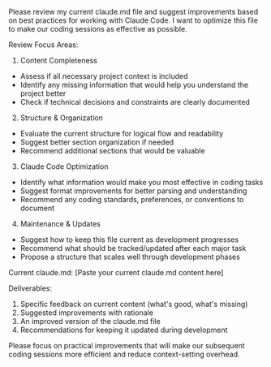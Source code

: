 Please review my current claude.md file and suggest improvements based on best practices for working with Claude Code. I want to optimize this file to make our coding sessions as effective as possible.

Review Focus Areas:

1. Content Completeness
- Assess if all necessary project context is included
- Identify any missing information that would help you understand the project better
- Check if technical decisions and constraints are clearly documented

2. Structure & Organization
- Evaluate the current structure for logical flow and readability
- Suggest better section organization if needed
- Recommend additional sections that would be valuable

3. Claude Code Optimization
- Identify what information would make you most effective in coding tasks
- Suggest format improvements for better parsing and understanding
- Recommend any coding standards, preferences, or conventions to document

4. Maintenance & Updates
- Suggest how to keep this file current as development progresses
- Recommend what should be tracked/updated after each major task
- Propose a structure that scales well through development phases

Current claude.md:
[Paste your current claude.md content here]

Deliverables:
1. Specific feedback on current content (what's good, what's missing)
2. Suggested improvements with rationale
3. An improved version of the claude.md file
4. Recommendations for keeping it updated during development

Please focus on practical improvements that will make our subsequent coding sessions more efficient and reduce context-setting overhead.